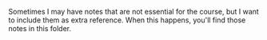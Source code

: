 Sometimes I may have notes that are not essential for the course, but I want to include them as extra reference. When this happens, you'll find those notes in this folder.

